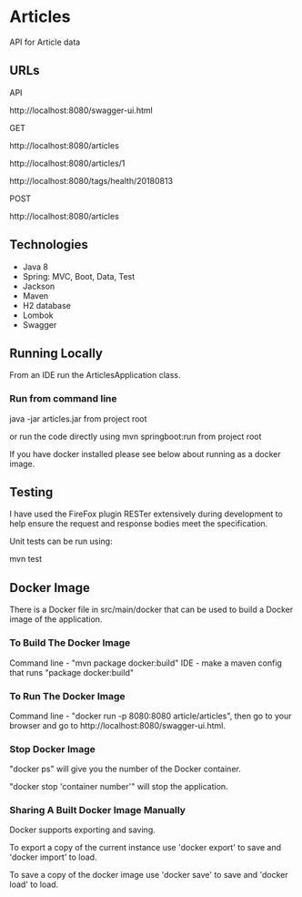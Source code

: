 # Articles
API for Article data

## URLs

API

http://localhost:8080/swagger-ui.html


GET 

http://localhost:8080/articles

http://localhost:8080/articles/1

http://localhost:8080/tags/health/20180813


POST

http://localhost:8080/articles


## Technologies

- Java 8
- Spring: MVC, Boot, Data, Test
- Jackson
- Maven
- H2 database
- Lombok
- Swagger

## Running Locally

From an IDE run the ArticlesApplication class. 


### Run from command line

java -jar articles.jar from project root

or run the code directly using mvn springboot:run from project root

If you have docker installed please see below about running as a docker image.


## Testing

I have used the FireFox plugin RESTer extensively during development to help ensure the request and response bodies meet the specification.

Unit tests can be run using:

mvn test

## Docker Image

There is a Docker file in src/main/docker that can be used to build a Docker image of the application.

### To Build The Docker Image

Command line  - "mvn package docker:build"
IDE - make a maven config that runs "package docker:build"

### To Run The Docker Image

Command line -  "docker run -p 8080:8080 article/articles", then go to your browser and go to http://localhost:8080/swagger-ui.html.

### Stop Docker Image

"docker ps" will give you the number of the Docker container.

"docker stop 'container number'" will stop the application.

### Sharing A Built Docker Image Manually

Docker supports exporting and saving.

To export a copy of the current instance use
'docker export' to save and 'docker import' to load.

To save a copy of the docker image use 'docker save' to save and 'docker load' to load.

